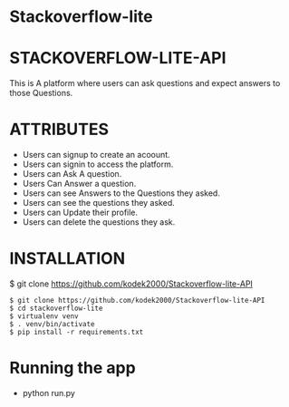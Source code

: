 # Stackoverflow-lite
# STACKOVERFLOW-LITE-API
This is A platform where users can ask questions and expect answers to those Questions.

# ATTRIBUTES
- Users can signup to create an acoount.
- Users can signin to access the platform.
- Users can Ask A question.
- Users Can Answer a question.
- Users can see Answers to the Questions they asked.
- Users can see the questions they asked.
- Users can Update their profile.
- Users can delete the questions they ask.

# INSTALLATION
$ git clone https://github.com/kodek2000/Stackoverflow-lite-API

    $ git clone https://github.com/kodek2000/Stackoverflow-lite-API
    $ cd stackoverflow-lite
    $ virtualenv venv
    $ . venv/bin/activate
    $ pip install -r requirements.txt  

# Running the app
- python run.py





